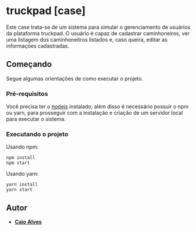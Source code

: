 # truckpad [case]

Este case trata-se de um sistema para simular o gerenciamento de usuários da plataforma truckpad. O usuário é capaz de cadastrar caminhoneiros, ver uma listagem dos caminhoneitros listados e, caso queira, editar as informações cadastradas.

## Começando

Segue algumas orientações de como executar o projeto.

### Pré-requisitos

Você precisa ter o [nodejs](https://nodejs.org/) instalado, além disso é necessário possuir o npm ou yarn, para prosseguir com a instalação e criação de um servidor local para executar o sistema.

### Executando o projeto

Usando npm:

```
npm install
npm start
```

Usando yarn:

```
yarn install
yarn start
```

## Autor

* [**Caio Alves**](https://github.com/alvescaio)

